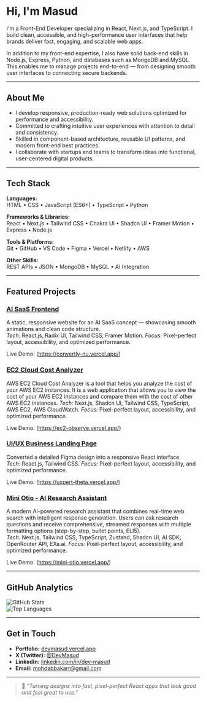 # Hi, I'm Masud

I'm a Front-End Developer specializing in React, Next.js, and TypeScript.
I build clean, accessible, and high-performance user interfaces that help brands deliver fast, engaging, and scalable web apps.

In addition to my front-end expertise, I also have solid back-end skills in Node.js, Express, Python, and databases such as MongoDB and MySQL.
This enables me to manage projects end-to-end — from designing smooth user interfaces to connecting secure backends.

---

## About Me

- I develop responsive, production-ready web solutions optimized for performance and accessibility.
- Committed to crafting intuitive user experiences with attention to detail and consistency.
- Skilled in component-based architecture, reusable UI patterns, and modern front-end best practices.
- I collaborate with startups and teams to transform ideas into functional, user-centered digital products.

---

## Tech Stack

**Languages:**  
HTML • CSS • JavaScript (ES6+) • TypeScript  • Python  

**Frameworks & Libraries:**  
React • Next.js • Tailwind CSS • Chakra UI •  Shadcn UI • Framer Motion • Express • Node.js

**Tools & Platforms:**  
Git • GitHub • VS Code • Figma • Vercel • Netlify  • AWS  

**Other Skills:**  
REST APIs • JSON • MongoDB • MySQL • AI Integration 

---

## Featured Projects

### [AI SaaS Frontend](https://convertly-nu.vercel.app/)
A static, responsive website for an AI SaaS concept — showcasing smooth animations and clean code structure.  
*Tech:* React.js, Radix UI, Tailwind CSS, Framer Motion.
*Focus:* Pixel-perfect layout, accessibility, and optimized performance.

Live Demo: (https://convertly-nu.vercel.app/)

### [EC2 Cloud Cost Analyzer](https://ec2-observe.vercel.app/)
AWS EC2 Cloud Cost Analyzer is a tool that helps you analyze the cost of your AWS EC2 instances. It is a web application that allows you to view the cost of your AWS EC2 instances and compare them with the cost of other AWS EC2 instances. 
*Tech:* Next.js, Shadcn UI, Tailwind CSS, TypeScript, AWS EC2, AWS CloudWatch.
*Focus:* Pixel-perfect layout, accessibility, and optimized performance.

Live Demo: (https://ec2-observe.vercel.app/)

### [UI/UX Business Landing Page](https://uxpert-theta.vercel.app/)
Converted a detailed Figma design into a responsive React interface.  
*Tech:* React.js, Tailwind CSS.
*Focus:* Pixel-perfect layout, accessibility, and optimized performance.

Live Demo: (https://uxpert-theta.vercel.app/)

### [Mini Otio - AI Research Assistant](https://mini-otio.vercel.app/)
A modern AI-powered research assistant that combines real-time web search with intelligent response generation. Users can ask research questions and receive comprehensive, streamed responses with multiple formatting options (step-by-step, bullet points, ELI5).   
*Tech:* Next.js, Tailwind CSS, TypeScript, Zustand, Shadcn UI, AI SDK, OpenRouter API, EXa.ai.
*Focus:* Pixel-perfect layout, accessibility, and optimized performance.

Live Demo: (https://mini-otio.vercel.app/)

---

## GitHub Analytics

![GitHub Stats](https://github-readme-stats.vercel.app/api?username=dev-mas-ud&show_icons=true&theme=tokyonight)  
![Top Languages](https://github-readme-stats.vercel.app/api/top-langs/?username=dev-mas-ud&layout=compact&theme=tokyonight)

---

## Get in Touch

-  **Portfolio:** [devmasud.vercel.app](https://devmasud.vercel.app)
-  **X (Twitter):** [@DevMasud](https://x.com/DevMasud)  
-  **LinkedIn:** [linkedin.com/in/dev-masud](https://www.linkedin.com/in/dev-masud/)  
-  **Email:** mohdabbakarr@gmail.com  

---

> 💬 *“Turning designs into fast, pixel-perfect React apps that look good and feel great to use.”*

